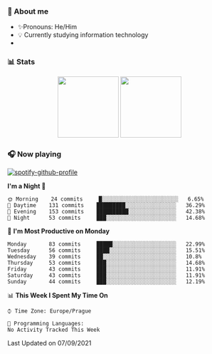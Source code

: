 ### 👋 About me

- ✨Pronouns: He/Him
- 💡 Currently studying information technology
- 

### 📊 Stats
<p align="center">
  <img height="137px" src="https://github-readme-stats-ashy-seven.vercel.app/api?username=Nanoslav&count_private=true&theme=dark&show_icons=true" />
  <img height="137px" src="https://github-readme-stats-ashy-seven.vercel.app/api/top-langs?username=Nanoslav&count_private=true&layout=compact&theme=dark" />
</p>

### 🎧 Now playing
[![spotify-github-profile](https://spotify-github-profile.vercel.app/api/view?uid=g509347fts6blldcmm8uxhzib&cover_image=true&theme=novatorem)](https://spotify-github-profile.vercel.app/api/view?uid=g509347fts6blldcmm8uxhzib&redirect=true)

<!--START_SECTION:waka-->
**I'm a Night 🦉** 

```text
🌞 Morning    24 commits     █░░░░░░░░░░░░░░░░░░░░░░░░   6.65% 
🌆 Daytime    131 commits    █████████░░░░░░░░░░░░░░░░   36.29% 
🌃 Evening    153 commits    ██████████░░░░░░░░░░░░░░░   42.38% 
🌙 Night      53 commits     ███░░░░░░░░░░░░░░░░░░░░░░   14.68%

```
📅 **I'm Most Productive on Monday** 

```text
Monday       83 commits     █████░░░░░░░░░░░░░░░░░░░░   22.99% 
Tuesday      56 commits     ████░░░░░░░░░░░░░░░░░░░░░   15.51% 
Wednesday    39 commits     ██░░░░░░░░░░░░░░░░░░░░░░░   10.8% 
Thursday     53 commits     ███░░░░░░░░░░░░░░░░░░░░░░   14.68% 
Friday       43 commits     ███░░░░░░░░░░░░░░░░░░░░░░   11.91% 
Saturday     43 commits     ███░░░░░░░░░░░░░░░░░░░░░░   11.91% 
Sunday       44 commits     ███░░░░░░░░░░░░░░░░░░░░░░   12.19%

```


📊 **This Week I Spent My Time On** 

```text
⌚︎ Time Zone: Europe/Prague

💬 Programming Languages: 
No Activity Tracked This Week

```


 Last Updated on 07/09/2021
<!--END_SECTION:waka-->

<!--
**Nanoslav/Nanoslav** is a ✨ _special_ ✨ repository because its `README.md` (this file) appears on your GitHub profile.

Here are some ideas to get you started:

- 🔭 I’m currently working on ...
- 🌱 I’m currently learning ...
- 👯 I’m looking to collaborate on ...
- 🤔 I’m looking for help with ...
- 💬 Ask me about ...
- 📫 How to reach me: ...
- 😄 Pronouns: ...
- ⚡ Fun fact: ...
-->
